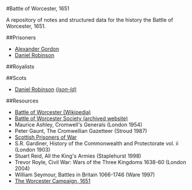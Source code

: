 #Battle of Worcester, 1651

A repository of notes and structured data for the history the Battle of Worcester, 1651.

##Prisoners

* [Alexander Gordon](people/alexander-gordon.md)
* [Daniel Robinson](people/daniel-robinson.md)

##Royalists

##Scots

* [Daniel Robinson](people/daniel-robinson.md) [_(json-ld)_](people/daniel-robinson.jsonld)

##Resources

* [Battle of Worcester (Wikipedia)](http://en.wikipedia.org/wiki/Battle_of_Worcester)
* [Battle of Worcester Society (archived website)](http://web.archive.org/web/20111029191845/http://www.battleofworcestersociety.org.uk/)
* Maurice Ashley, Cromwell's Generals (London 1954)
* Peter Gaunt, The Cromwellian Gazetteer (Stroud 1987)
* [Scottish Prisoners of War](http://scottishprisonersofwar.com/)
* S.R. Gardiner, History of the Commonwealth and Protectorate vol. ii (London 1903)
* Stuart Reid, All the King's Armies (Staplehurst 1998)
* Trevor Royle, Civil War: Wars of the Three Kingdoms 1638-60 (London 2004)
* William Seymour, Battles in Britain 1066-1746 (Ware 1997)
* [The Worcester Campaign, 1651](http://bcw-project.org/military/third-civil-war/worcester)
